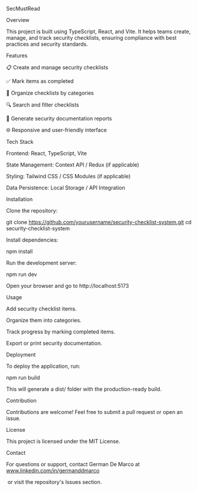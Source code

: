 SecMustRead

Overview

This project is built using TypeScript, React, and Vite. It helps teams create, manage, and track security checklists, ensuring compliance with best practices and security standards.

Features

📋 Create and manage security checklists

✅ Mark items as completed

📂 Organize checklists by categories

🔍 Search and filter checklists

📜 Generate security documentation reports

🌐 Responsive and user-friendly interface

Tech Stack

Frontend: React, TypeScript, Vite

State Management: Context API / Redux (if applicable)

Styling: Tailwind CSS / CSS Modules (if applicable)

Data Persistence: Local Storage / API Integration

Installation

Clone the repository:

git clone https://github.com/yourusername/security-checklist-system.git
cd security-checklist-system

Install dependencies:

npm install

Run the development server:

npm run dev

Open your browser and go to http://localhost:5173

Usage

Add security checklist items.

Organize them into categories.

Track progress by marking completed items.

Export or print security documentation.

Deployment

To deploy the application, run:

npm run build

This will generate a dist/ folder with the production-ready build.

Contribution

Contributions are welcome! Feel free to submit a pull request or open an issue.

License

This project is licensed under the MIT License.

Contact

For questions or support, contact German De Marco at  www.linkedin.com/in/germanddmarco

 or visit the repository's Issues section.
